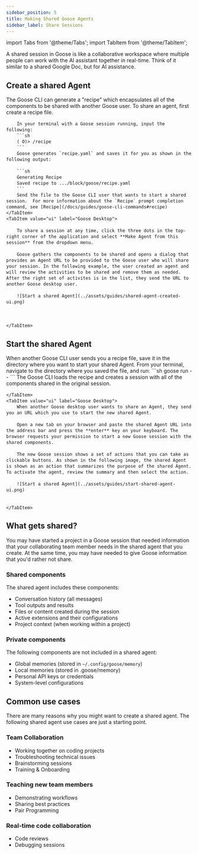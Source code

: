 ```yaml
---
sidebar_position: 5
title: Making Shared Goose Agents
sidebar_label: Share Sessions
---
```

import Tabs from '@theme/Tabs';
import TabItem from '@theme/TabItem';


A shared session in Goose is like a collaborative workspace where multiple people can work with the AI assistant together in real-time. Think of it similar to a shared Google Doc, but for AI assistance.

## Create a shared Agent
<Tabs>
    <TabItem value="cli" label="Goose CLI" default>
        The Goose CLI can generate a "recipe" which encapsulates all of the components to be shared with another Goose user. To share an agent, first create a recipe file.

        In your terminal with a Goose session running, input the following:
        ```sh
        ( O)> /recipe 
        ```
        Goose generates `recipe.yaml` and saves it for you as shown in the following output:

        ```sh
        Generating Recipe
        Saved recipe to .../block/goose/recipe.yaml
        ```
        Send the file to the Goose CLI user that wants to start a shared session.  For more information about the `Recipe` prompt completion command, see [Recipe](/docs/guides/goose-cli-commands#recipe)
    </TabItem>
    <TabItem value="ui" label="Goose Desktop">

        To share a session at any time, click the three dots in the top-right corner of the application and select **Make Agent from this session** from the dropdown menu. 

        Goose gathers the components to be shared and opens a dialog that provides an Agent URL to be provided to the Goose user who will share your session. In the following example, the user created an agent and will review the activities to be shared and remove them as needed. After the right set of activites is in the list, they send the URL to another Goose desktop user.

        ![Start a shared Agent](../assets/guides/shared-agent-created-ui.png)



    </TabItem>
</Tabs>

## Start the shared Agent 

<Tabs>
    <TabItem value="cli" label="Goose CLI" default>
        When another Goose CLI user sends you a recipe file, save it in the directory where you want to start your shared Agent.
        From your terminal, navigate to the directory where you saved the file, and run:
        ```sh
        goose run --<RECIPE_FILE_NAME> 
        ```
        The Goose CLI loads the recipe and creates a session with all of the components shared in the original session. 

    </TabItem>
    <TabItem value="ui" label="Goose Desktop">
        When another Goose desktop user wants to share an Agent, they send you an URL which you use to start the new shared Agent.

        Open a new tab on your browser and paste the shared Agent URL into the address bar and press the **enter** key on your keyboard. The browser requests your permission to start a new Goose session with the shared components. 

        The new Goose session shows a set of actions that you can take as clickable buttons. As shown in the following image, the shared Agent is shown as an action that summarizes the purpose of the shared Agent. To activate the agent, review the summary and then select the action.  

        ![Start a shared Agent](../assets/guides/start-shared-agent-ui.png)


    </TabItem>
</Tabs>



## What gets shared?
You may have started a project in a Goose session that needed information that your collaborating team member needs in the shared agent that you create. At the same time, you may have needed to give Goose information that you'd rather not share. 
### Shared components
The shared agent includes these components:
* Conversation history (all messages)
* Tool outputs and results
* Files or content created during the session
* Active extensions and their configurations
* Project context (when working within a project)

### Private components
The following components are not included in a shared agent:
* Global memories (stored in `~/.config/goose/memory`)
* Local memories (stored in .goose/memory)
* Personal API keys or credentials
* System-level configurations



## Common use cases
There are many reasons why you might want to create a shared agent. The following shared agent use  cases are just a starting point.

### Team Collaboration
* Working together on coding projects
* Troubleshooting technical issues
* Brainstorming sessions
* Training & Onboarding

### Teaching new team members
* Demonstrating workflows
* Sharing best practices
* Pair Programming

### Real-time code collaboration
* Code reviews
* Debugging sessions





